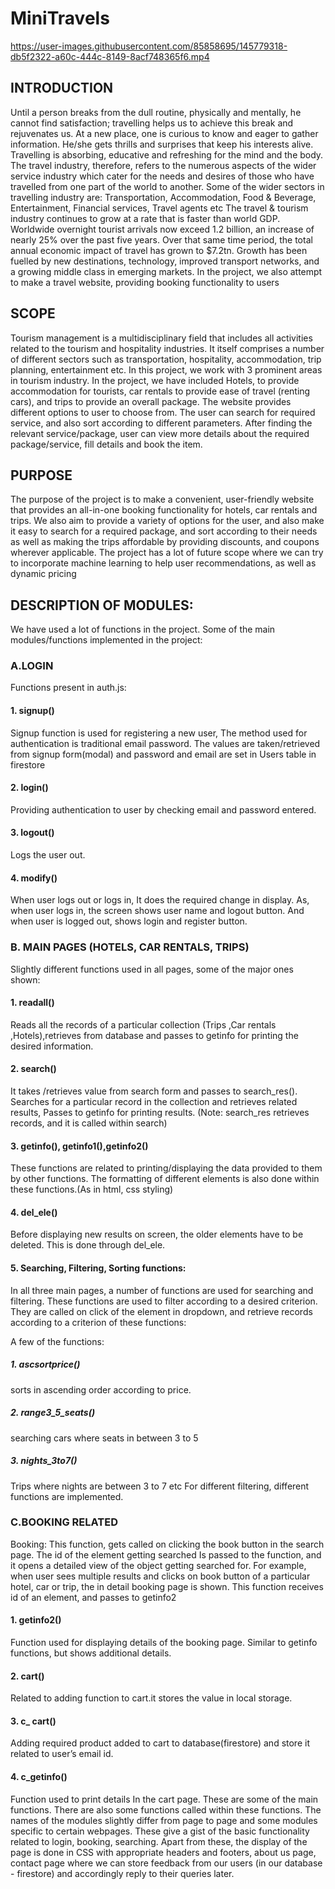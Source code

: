 # MiniTravels


https://user-images.githubusercontent.com/85858695/145779318-db5f2322-a60c-444c-8149-8acf748365f6.mp4



## INTRODUCTION


Until a person breaks from the dull routine, physically and mentally, he cannot find satisfaction; travelling helps us to achieve this break and rejuvenates us. At a new place, one is curious to know and eager to gather information. He/she gets thrills and surprises that keep his interests alive. Travelling is absorbing, educative and refreshing for the mind and the body.
The travel industry, therefore, refers to the numerous aspects of the wider service industry which cater for the needs and desires of those who have travelled from one part of the world to another. Some of the wider sectors in travelling industry are: Transportation, Accommodation, Food & Beverage, Entertainment, Financial services, Travel agents etc
The travel & tourism industry continues to grow at a rate that is faster than world GDP. Worldwide overnight tourist arrivals now exceed 1.2 billion, an increase of nearly 25% over the past five years. Over that same time period, the total annual economic impact of travel has grown to $7.2tn. Growth has been fuelled by new destinations, technology, improved transport networks, and a growing middle class in emerging markets.
In the project, we also attempt to make a travel website, providing booking functionality to users

## SCOPE


Tourism management is a multidisciplinary field that includes all activities related to the tourism and hospitality industries. It itself comprises a number of different sectors such as transportation, hospitality, accommodation, trip planning, entertainment etc.
In this project, we work with 3 prominent areas in tourism industry. In the project, we have included Hotels, to provide accommodation for tourists, car rentals to provide ease of travel (renting cars), and trips to provide an overall package.  The website provides different options to user to choose from. The user can search for required service, and also sort according to different parameters. After finding the relevant service/package, user can view more details about the required package/service, fill details and book the item.

## PURPOSE


The purpose of the project is to make a convenient, user-friendly website that provides an all-in-one booking functionality for hotels, car rentals and trips. We also aim to provide a variety of options for the user, and also make it easy to search for a required package, and sort according to their needs as well as making the trips affordable by providing discounts, and coupons wherever applicable. The project has a lot of future scope where we can try to incorporate machine learning to help user recommendations, as well as dynamic pricing

## DESCRIPTION OF MODULES:


We have used a lot of functions in the project. Some of the main modules/functions implemented in the project:


### A.LOGIN


Functions present in auth.js:
#### 1.	signup()
Signup function is used for registering a new user, The method used for authentication is traditional email password. The values are taken/retrieved from signup form(modal) and password and email are set in Users table in firestore
#### 2.	login()
Providing authentication to user by checking email and password entered. 
#### 3.	logout() 
Logs the user out.
#### 4.	modify()
When user logs out or logs in, It does the required change in display. As, when user logs in, the screen shows user name and logout button. And when user is logged out, shows login and register button.


### B. MAIN PAGES (HOTELS, CAR RENTALS, TRIPS)


Slightly different functions used in all pages, some of the major ones shown:
#### 1.	readall()
Reads all the records of a particular collection (Trips ,Car rentals ,Hotels),retrieves from database and passes to getinfo for printing the desired information.
#### 2.	search()
It takes /retrieves value from search form and passes to search_res(). Searches for a particular record in the collection and retrieves related results, Passes to getinfo for printing results. (Note: search_res retrieves records, and it is called within search)
#### 3.	getinfo(), getinfo1(),getinfo2()
These functions are related to printing/displaying the data provided to them by other functions. The formatting of different elements is also done within these functions.(As in html, css styling)
#### 4.	del_ele()
Before displaying new results on screen, the older elements have to be deleted. This is done through del_ele.
#### 5.	Searching, Filtering, Sorting functions:
In all three main pages, a number of functions are used for searching and filtering. These functions are used to filter according to a desired criterion. They are called on click of the element in dropdown, and retrieve records according to a criterion of these functions:


A few of the functions:
##### 1.	ascsortprice()
sorts in ascending order according to price.
##### 2.	range3_5_seats()
searching cars where seats in between 3 to 5
##### 3.	nights_3to7()
Trips where nights are between 3 to 7 etc
For different filtering, different functions are implemented.

### C.BOOKING RELATED


Booking: This function, gets called on clicking the book button in the search page. The id of the element getting searched Is passed to the function, and it opens a detailed view of the object getting searched for. For example, when user sees multiple results and clicks on book button of a particular hotel, car or trip, the in detail booking page is shown. This function receives id of an element, and passes to getinfo2
#### 1.	getinfo2()
Function used for displaying details of the booking page. Similar to getinfo functions, but shows additional details.
#### 2.	cart()
Related to adding function to cart.it stores the value in local storage.
#### 3.	c_ cart()
Adding required product added to cart to database(firestore) and store it related to user’s email id.
#### 4.	c_getinfo()
Function used to print details In the cart page.
These are some of the main functions. There are also some functions called within these functions. The names of the modules slightly differ from page to page and some modules specific to certain webpages.
These give a gist of the basic functionality related to login, booking, searching. Apart from these, the display of the page is done in CSS with appropriate headers and footers, about us page, contact page where we can store feedback from our users (in our database - firestore) and accordingly reply to their queries later.  
